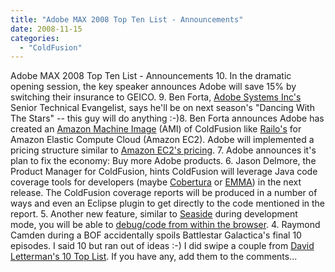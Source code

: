```yaml
---
title: "Adobe MAX 2008 Top Ten List - Announcements"
date: 2008-11-15
categories: 
  - "ColdFusion"
---
```


Adobe MAX 2008 Top Ten List - Announcements 10. In the dramatic opening session, the key speaker announces Adobe will save 15% by switching their insurance to GEICO. 9. Ben Forta, [Adobe Systems Inc's](http://www.adobe.com/) Senior Technical Evangelist, says he'll be on next season's "Dancing With The Stars" -- this guy will do anything :-)8\. Ben Forta announces Adobe has created an [Amazon Machine Image](http://aws.amazon.com/ec2/#os) (AMI) of ColdFusion like [Railo's](http://developer.amazonwebservices.com/connect/entry!default.jspa?categoryID=101&externalID=1716&fromSearchPage=true) for Amazon Elastic Compute Cloud (Amazon EC2). Adobe will implemented a pricing structure similar to [Amazon EC2's pricing](http://aws.amazon.com/ec2/#pricing). 7. Adobe announces it's plan to fix the economy: Buy more Adobe products. 6. Jason Delmore, the Product Manager for ColdFusion, hints ColdFusion will leverage Java code coverage tools for developers (maybe [Cobertura](http://cobertura.sourceforge.net/) or [EMMA](http://emma.sourceforge.net/)) in the next release. The ColdFusion coverage reports will be produced in a number of ways and even an Eclipse plugin to get directly to the code mentioned in the report. 5. Another new feature, similar to [Seaside](http://en.wikipedia.org/wiki/Seaside_\(software\)) during development mode, you will be able to [debug/code from within the browser](http://en.wikipedia.org/wiki/Seaside_\(software\)#cite_ref-4). 4. Raymond Camden during a BOF accidentally spoils Battlestar Galactica's final 10 episodes. I said 10 but ran out of ideas :-) I did swipe a couple from [David Letterman's 10 Top List](http://lateshow.cbs.com/latenight/lateshow/top_ten/). If you have any, add them to the comments...
